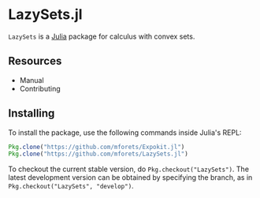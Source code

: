 # LazySets.jl

`LazySets` is a [Julia](http://julialang.org) package for calculus with convex sets.

## Resources

- Manual
- Contributing

## Installing

To install the package, use the following commands inside Julia's REPL:
```julia
Pkg.clone("https://github.com/mforets/Expokit.jl")
Pkg.clone("https://github.com/mforets/LazySets.jl")
```

To checkout the current stable version, do `Pkg.checkout("LazySets")`. The latest
development version can be obtained by specifying the branch, as in
`Pkg.checkout("LazySets", "develop")`.
